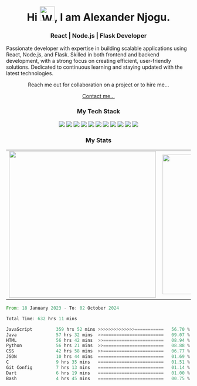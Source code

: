 <h1 align="center"> Hi <img src="https://raw.githubusercontent.com/nixin72/nixin72/master/wave.gif" 
         alt="Waving hand animated gif"
         height="40"
         width="40" />,
 I am Alexander Njogu.
 </h1>
 
<h3 align="center"> React | Node.js | Flask Developer</h3>

<p align="center">

  Passionate developer with expertise in building scalable applications using React, Node.js, and Flask. Skilled in both frontend and backend development, with a strong focus on creating efficient, user-friendly solutions. Dedicated to continuous learning and staying updated with the latest technologies.
 

<p align="center">Reach me out for collaboration on a project or to hire me...</p>
<!-- - Currently working on React and SQL projects
- Looking to collaborate on web projects
- Ask me about Web Development -->

<p align="center"><a href="mailto:amnjogu78@gmail.com">Contact me...</a></p>
</p>
 

<h3 align="center">My Tech Stack</h3>
<p align="center">
<img src="https://img.shields.io/badge/JavaScript-F7DF1E?style=for-the-badge&logo=javascript&logoColor=black">
<img src="https://img.shields.io/badge/Python-14354C?style=for-the-badge&logo=python&logoColor=white">
<img src="https://img.shields.io/badge/JAVA-E34F26?style=for-the-badge&logo=java&logoColor=white">
<img src="https://img.shields.io/badge/C-00000F?style=for-the-badge&logo=c&logoColor=white">
<img src="https://img.shields.io/badge/PHP-2320232a.svg?style=for-the-badge&logo=php&logoColor=white">
<img src="https://img.shields.io/badge/MySQL-404D59?style=for-the-badge&logo=mysql&logoColor=white">
<img src="https://img.shields.io/badge/React%20-%2320232a.svg?&style=for-the-badge&logo=react&logoColor=%2361DAFB">
<img src="https://img.shields.io/badge/node.js%20-%2343853D.svg?&style=for-the-badge&logo=node.js&logoColor=white">
<img src="https://img.shields.io/badge/Express.js-404D59?style=for-the-badge">
<img src="https://img.shields.io/badge/Flask-14354B?style=for-the-badge&logo=flask&logoColor=black">
<img src="https://img.shields.io/badge/Tailwind_CSS-38B2AC?style=for-the-badge&logo=tailwind-css&logoColor=white">

</p>

<p>
 
<!-- ### My Stats
![GitHub stats](https://github-readme-stats.vercel.app/api?username=Alekiie&show_icons=true&theme=algolia)

### Most Used Languages
![Top Langs](https://github-readme-stats.vercel.app/api/top-langs/?username=Alekiie&count_private=true&theme=algolia&v2) 
</p> -->
  
  <h3 align="center">My Stats</h3>
  <p align="center">
  <table align="center">
  <tr>
      <td><img width="400px" align="left" src="https://github-readme-stats.vercel.app/api/top-langs/?username=Alekiie&count_private=true&theme=algolia&v2&layout=compact"></td> 
      <td><img width="380px" align="left" src="https://github-readme-stats.vercel.app/api?username=Alekiie&show_icons=true&theme=algolia"></td>     
  </tr>   
</table>
<!--START_SECTION:waka-->

```rust
From: 18 January 2023 - To: 02 October 2024

Total Time: 632 hrs 11 mins

JavaScript         359 hrs 52 mins >>>>>>>>>>>>>>===========   56.70 %
Java               57 hrs 32 mins  >>=======================   09.07 %
HTML               56 hrs 42 mins  >>=======================   08.94 %
Python             56 hrs 21 mins  >>=======================   08.88 %
CSS                42 hrs 58 mins  >>=======================   06.77 %
JSON               10 hrs 44 mins  =========================   01.69 %
C                  9 hrs 35 mins   =========================   01.51 %
Git Config         7 hrs 13 mins   =========================   01.14 %
Dart               6 hrs 19 mins   =========================   01.00 %
Bash               4 hrs 45 mins   =========================   00.75 %
```

<!--END_SECTION:waka-->

</p>


